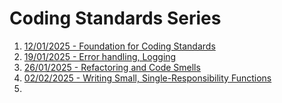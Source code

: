 # Coding Standards Series

1. [12/01/2025 - Foundation for Coding Standards](https://www.linkedin.com/pulse/coding-standards-discipline-foundation-exceptional-software-koshy-ebjmc/?trackingId=ILvmI6kjS2mkIKE8aOjlOA%3D%3D)
2. [19/01/2025 - Error handling, Logging](https://www.linkedin.com/pulse/advanced-error-handling-logging-practices-clean-principles-koshy-wyotc/?trackingId=ILvmI6kjS2mkIKE8aOjlOA%3D%3D)
3. [26/01/2025 - Refactoring and Code Smells](https://www.linkedin.com/pulse/refactoring-code-smells-strategies-cleaner-eugene-koshy-9wphe/?trackingId=ILvmI6kjS2mkIKE8aOjlOA%3D%3D)
4. [02/02/2025 - Writing Small, Single-Responsibility Functions](https://www.linkedin.com/pulse/small-functions-big-impact-key-clean-scalable-code-eugene-koshy-dr9zc/?trackingId=h%2Bhjg6Z5SyC%2BgYoAgsc9Pw%3D%3D)
5. 
